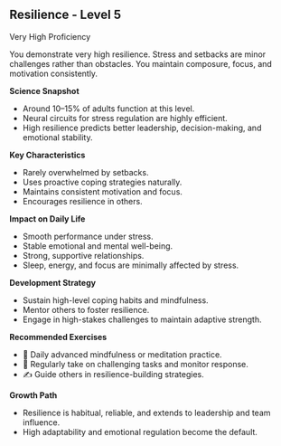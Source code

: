 ## Resilience - Level 5
Very High Proficiency

You demonstrate very high resilience. Stress and setbacks are minor challenges rather than obstacles. You maintain composure, focus, and motivation consistently.

**Science Snapshot**
- Around 10–15% of adults function at this level.
- Neural circuits for stress regulation are highly efficient.
- High resilience predicts better leadership, decision-making, and emotional stability.

**Key Characteristics**
- Rarely overwhelmed by setbacks.
- Uses proactive coping strategies naturally.
- Maintains consistent motivation and focus.
- Encourages resilience in others.

**Impact on Daily Life**
- Smooth performance under stress.
- Stable emotional and mental well-being.
- Strong, supportive relationships.
- Sleep, energy, and focus are minimally affected by stress.

**Development Strategy**
- Sustain high-level coping habits and mindfulness.
- Mentor others to foster resilience.
- Engage in high-stakes challenges to maintain adaptive strength.

**Recommended Exercises**
- 🧘 Daily advanced mindfulness or meditation practice.
- 🎯 Regularly take on challenging tasks and monitor response.
- ✍️ Guide others in resilience-building strategies.

**Growth Path**
- Resilience is habitual, reliable, and extends to leadership and team influence.
- High adaptability and emotional regulation become the default.
